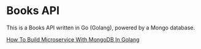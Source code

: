 # Books API

This is a Books API written in Go (Golang), powered by a Mongo database.

[How To Build Microservice With MongoDB In Golang](http://goinbigdata.com/how-to-build-microservice-with-mongodb-in-golang/)
